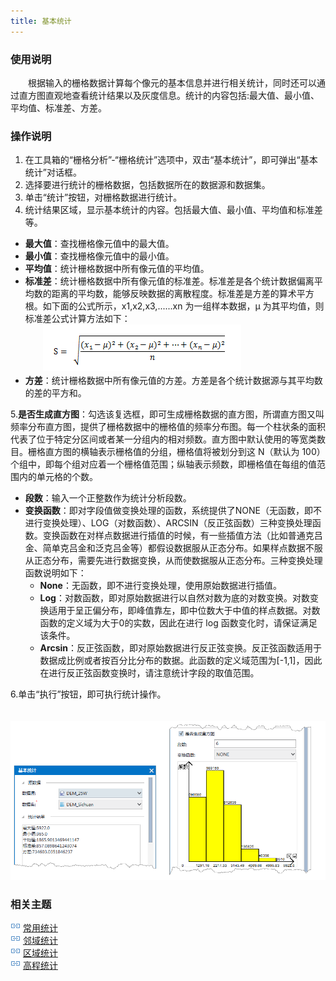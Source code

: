 ```yaml
---
title: 基本统计
---
```


### 使用说明

　　根据输入的栅格数据计算每个像元的基本信息并进行相关统计，同时还可以通过直方图直观地查看统计结果以及灰度信息。统计的内容包括:最大值、最小值、平均值、标准差、方差。
  
### 操作说明


 1. 在工具箱的“栅格分析”-“栅格统计”选项中，双击“基本统计”，即可弹出“基本统计”对话框。
 2. 选择要进行统计的栅格数据，包括数据所在的数据源和数据集。  
 3. 单击“统计”按钮，对栅格数据进行统计。  
 4. 统计结果区域，显示基本统计的内容。包括最大值、最小值、平均值和标准差等。 

  - **最大值**：查找栅格像元值中的最大值。 
  - **最小值**：查找栅格像元值中的最小值。 
  - **平均值**：统计栅格数据中所有像元值的平均值。  
  - **标准差**：统计栅格数据中所有像元值的标准差。标准差是各个统计数据偏离平均数的距离的平均数，能够反映数据的离散程度。标准差是方差的算术平方根。如下面的公式所示，x1,x2,x3,......xn 为一组样本数据，µ 为其平均值，则标准差公式计算方法如下：   
  　　![](img/StandardDev.png)  
  - **方差**：统计栅格数据中所有像元值的方差。方差是各个统计数据源与其平均数的差的平方和。  

  5.**是否生成直方图**：勾选该复选框，即可生成栅格数据的直方图，所谓直方图又叫频率分布直方图，提供了栅格数据中的栅格值的频率分布图。每一个柱状条的面积代表了位于特定分区间或者某一分组内的相对频数。直方图中默认使用的等宽类数目。栅格直方图的横轴表示栅格值的分组，栅格值将被划分到这 N（默认为 100）个组中，即每个组对应着一个栅格值范围；纵轴表示频数，即栅格值在每组的值范围内的单元格的个数。

  - **段数**：输入一个正整数作为统计分析段数。
  - **变换函数**：即对字段值做变换处理的函数，系统提供了NONE（无函数，即不进行变换处理）、LOG（对数函数）、ARCSIN（反正弦函数）三种变换处理函数。变换函数在对样点数据进行插值的时候，有一些插值方法（比如普通克吕金、简单克吕金和泛克吕金等）都假设数据服从正态分布。如果样点数据不服从正态分布，需要先进行数据变换，从而使数据服从正态分布。三种变换处理函数说明如下：    
    - **None**：无函数，即不进行变换处理，使用原始数据进行插值。   
    - **Log**：对数函数，即对原始数据进行以自然对数为底的对数变换。对数变换适用于呈正偏分布，即峰值靠左，即中位数大于中值的样点数据。对数函数的定义域为大于0的实数，因此在进行 log 函数变化时，请保证满足该条件。   
    - **Arcsin**：反正弦函数，即对原始数据进行反正弦变换。反正弦函数适用于数据成比例或者按百分比分布的数据。此函数的定义域范围为[-1,1]，因此在进行反正弦函数变换时，请注意统计字段的取值范围。   
    
  6.单击“执行”按钮，即可执行统计操作。  

　　![](img/BasicResult.png)

### 相关主题

![](img/smalltitle.png) [常用统计](CommonStatistic.html)  
![](img/smalltitle.png) [邻域统计](NeighbourStatistic.html)    
![](img/smalltitle.png) [区域统计](ZonalStatistic.html)    
![](img/smalltitle.png) [高程统计](AltitudeStatistic.html)    




